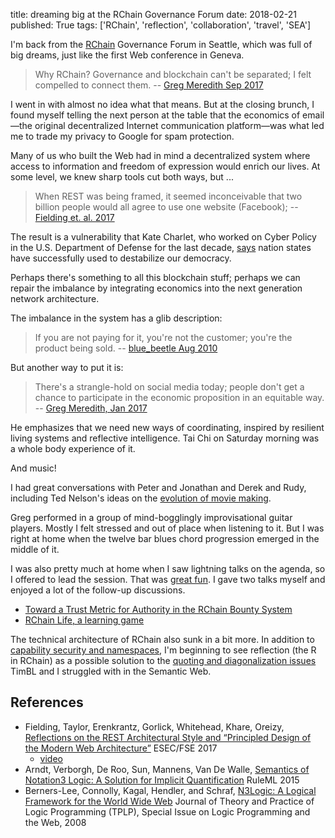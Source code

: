title: dreaming big at the RChain Governance Forum
date: 2018-02-21
published: True
tags: ['RChain', 'reflection', 'collaboration', 'travel', 'SEA']

I'm back from the [RChain][] Governance Forum in Seattle, which was
full of big dreams, just like the first Web conference in Geneva.

> Why RChain? Governance and blockchain can't be separated; I felt
> compelled to connect them. -- [Greg Meredith Sep 2017][LGM1709]

[LGM1709]: https://platform.coop/2017/schedule/breakout-panels-next-money-new-tech-for-new-finance

I went in with almost no idea what that means. But at the closing
brunch, I found myself telling the next person at the table that the
economics of email—the original decentralized Internet communication
platform—was what led me to trade my privacy to Google for spam
protection.

Many of us who built the Web had in mind a decentralized system where
access to information and freedom of expression would enrich our lives.
At some level, we knew sharp tools cut both ways, but ...

> When REST was being framed, it seemed inconceivable that two billion
> people would all agree to use one website (Facebook); -- [Fielding et. al. 2017][RF17]

The result is a vulnerability that Kate Charlet, who worked on Cyber
Policy in the U.S. Department of Defense for the last decade, [says][KC18]
nation states have successfully used to destabilize our democracy.

Perhaps there's something to all this blockchain stuff; perhaps we can
repair the imbalance by integrating economics into the next generation
network architecture.

The imbalance in the system has a glib description:

> If you are not paying for it, you're not the customer; you're the
> product being sold. -- [blue_beetle Aug 2010][bb10]

But another way to put it is:

> There's a strangle-hold on social media today; people don't get a
> chance to participate in the economic proposition in an equitable
> way. -- [Greg Meredith, Jan 2017][LGM1701]

[bb10]: https://www.metafilter.com/95152/Userdriven-discontent#32560467
[RF17]: https://research.google.com/pubs/pub46310.html
[KC18]: http://www.irckc.org/m/event_details.asp?id=1041848
[RChain]: https://www.rchain.coop/
[LGM1701]: https://youtu.be/p0a0zu5APd4

He emphasizes that we need new ways of coordinating, inspired by
resilient living systems and reflective intelligence. Tai Chi on
Saturday morning was a whole body experience of it.

And music!

I had great conversations with Peter and Jonathan and Derek and Rudy,
including Ted Nelson's ideas on the [evolution of movie making][TN].

Greg performed in a group of mind-bogglingly improvisational guitar
players. Mostly I felt stressed and out of place when listening to it.
But I was right at home when the twelve bar blues chord progression
emerged in the middle of it.

I was also pretty much at home when I saw lightning talks on the
agenda, so I offered to lead the session.  That was [great
fun][ltvid]. I gave two talks myself and enjoyed a lot of the
follow-up discussions.

 - [Toward a Trust Metric for Authority in the RChain Bounty System][trust]
 - [RChain Life, a learning game][game]
 
[ltvid]: https://youtu.be/Mmkae9E93tk?t=1h46m13s
[trust]: https://docs.google.com/presentation/d/1XxdZxk9mWbB4cAely1_Ly5DZo8sTIeE4jq-s5gqiaqw/edit?usp=sharing
[game]: https://docs.google.com/presentation/d/1dW1nsNDJjXBd6YTBOxQ21GBGqHMt5Q8f3B1RIG3bNao/edit#slide=id.p
[TN]: http://www.madmode.com/2008/01/technology-that-inspires.html

The technical architecture of RChain also sunk in a bit more.
In addition to [capability security and namespaces][rchain1], I'm beginning
to see reflection (the R in RChain) as a possible solution
to the [quoting and diagonalization issues][CWM1601] TimBL and I struggled
with in the Semantic Web.

[CWM1601]: https://lists.w3.org/Archives/Public/public-cwm-talk/2016JanMar/0000.html
[rchain1]: http://www.madmode.com/2017/rchain-dev-retreat.html

## References

 - Fielding, Taylor, Erenkrantz, Gorlick, Whitehead, Khare, Oreizy,
   [Reflections on the REST Architectural Style and “Principled Design
   of the Modern Web Architecture”][RF17] ESEC/FSE 2017
    - [video](https://www.youtube.com/watch?v=6oFAmQUM8ws)
  - Arndt, Verborgh, De Roo, Sun, Mannens, Van De Walle, [Semantics of
    Notation3 Logic: A Solution for Implicit Quantification][DA1507]
    RuleML 2015
 - Berners-Lee, Connolly, Kagal, Hendler, and
   Schraf, [N3Logic: A Logical Framework for the World Wide
   Web][n3] Journal of Theory and Practice of Logic Programming
   (TPLP), Special Issue on Logic Programming and the Web, 2008

[DA1507]: http://link.springer.com/chapter/10.1007/978-3-319-21542-6_9
[n3]: https://arxiv.org/abs/0711.1533
